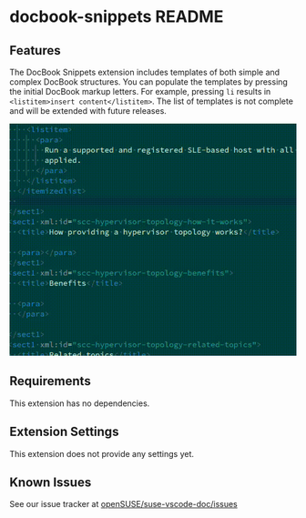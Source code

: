 # docbook-snippets README

## Features

The DocBook Snippets extension includes templates of both simple and complex DocBook structures.
You can populate the templates by pressing the initial DocBook markup letters. For example,
pressing `li` results in `<listitem>insert content</listitem>`. The list of templates is not complete and will be extended with future releases.

![Adding an itemized list.](./media/itemizedlist.gif)


## Requirements

This extension has no dependencies.

## Extension Settings

This extension does not provide any settings yet.

## Known Issues

See our issue tracker at [openSUSE/suse-vscode-doc/issues](https://github.com/openSUSE/suse-vscode-doc/issues)
